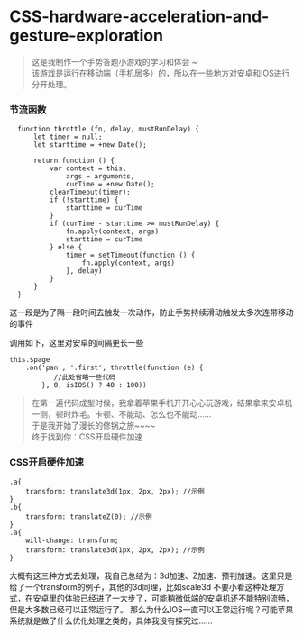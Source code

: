 # CSS-hardware-acceleration-and-gesture-exploration
> 这是我制作一个手势答题小游戏的学习和体会 ~ <br/>
> 该游戏是运行在移动端（手机居多）的，所以在一些地方对安卓和IOS进行分开处理。

<h3>节流函数</h3>

      function throttle (fn, delay, mustRunDelay) {
          let timer = null;
          let starttime = +new Date();

          return function () {
              var context = this,
                  args = arguments,
                  curTime = +new Date();
              clearTimeout(timer);
              if (!starttime) {
                  starttime = curTime
              }
              if (curTime - starttime >= mustRunDelay) {
                  fn.apply(context, args)
                  starttime = curTime
              } else {
                  timer = setTimeout(function () {
                      fn.apply(context, args)
                  }, delay)
              }
          }
      }
  
这一段是为了隔一段时间去触发一次动作，防止手势持续滑动触发太多次连带移动的事件

调用如下，这里对安卓的间隔更长一些

    this.$page
        .on('pan', '.first', throttle(function (e) {
               //此处省略一些代码
            }, 0, isIOS() ? 40 : 100))


> 在第一遍代码成型时候，我拿着苹果手机开开心心玩游戏，结果拿来安卓机一测，顿时炸毛。卡顿、不能动、怎么也不能动……<br/>
> 于是我开始了漫长的修锅之旅~~~~ <br/>
> 终于找到你：CSS开启硬件加速

<h3>CSS开启硬件加速</h3>

    .a{
        transform: translate3d(1px, 2px, 2px); //示例
    }
    .b{
        transform: translateZ(0); //示例
    } 
    .a{
        will-change: transform;
        transform: translate3d(1px, 2px, 2px); //示例
    }
    
大概有这三种方式去处理，我自己总结为：3d加速、Z加速、预判加速。这里只是给了一个transform的例子，其他的3d同理，比如scale3d
不要小看这种处理方式，在安卓里的体验已经进了一大步了，可能稍微低端的安卓机还不能特别流畅，但是大多数已经可以正常运行了。
那么为什么IOS一直可以正常运行呢？可能苹果系统就是做了什么优化处理之类的，具体我没有探究过……

